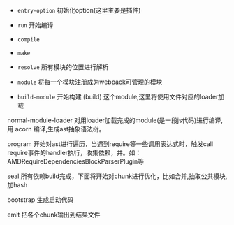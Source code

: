 - `entry-option` 初始化option(这里主要是插件)

- `run` 开始编译

- `compile` 

- `make` 

- `resolve` 所有模块的位置进行解析

- `module` 将每一个模块注册成为webpack可管理的模块

- `build-module` 开始构建 (build) 这个module,这里将使用文件对应的loader加载

normal-module-loader 对用loader加载完成的module(是一段js代码)进行编译,用 acorn 编译,生成ast抽象语法树。

program 开始对ast进行遍历，当遇到require等一些调用表达式时，触发call require事件的handler执行，收集依赖，并。如：AMDRequireDependenciesBlockParserPlugin等

seal 所有依赖build完成，下面将开始对chunk进行优化，比如合并,抽取公共模块,加hash

bootstrap 生成启动代码

emit 把各个chunk输出到结果文件